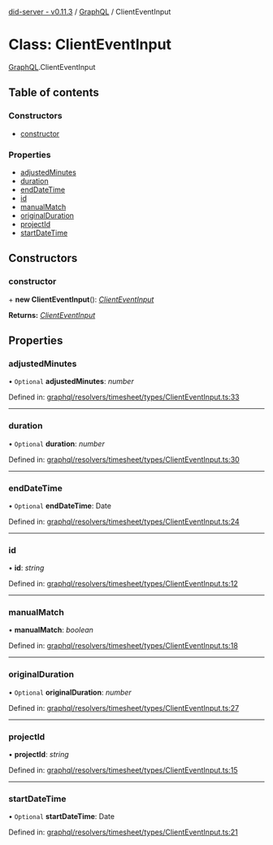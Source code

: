 [did-server - v0.11.3](../README.md) / [GraphQL](../modules/graphql.md) / ClientEventInput

# Class: ClientEventInput

[GraphQL](../modules/graphql.md).ClientEventInput

## Table of contents

### Constructors

- [constructor](graphql.clienteventinput.md#constructor)

### Properties

- [adjustedMinutes](graphql.clienteventinput.md#adjustedminutes)
- [duration](graphql.clienteventinput.md#duration)
- [endDateTime](graphql.clienteventinput.md#enddatetime)
- [id](graphql.clienteventinput.md#id)
- [manualMatch](graphql.clienteventinput.md#manualmatch)
- [originalDuration](graphql.clienteventinput.md#originalduration)
- [projectId](graphql.clienteventinput.md#projectid)
- [startDateTime](graphql.clienteventinput.md#startdatetime)

## Constructors

### constructor

\+ **new ClientEventInput**(): [*ClientEventInput*](graphql.clienteventinput.md)

**Returns:** [*ClientEventInput*](graphql.clienteventinput.md)

## Properties

### adjustedMinutes

• `Optional` **adjustedMinutes**: *number*

Defined in: [graphql/resolvers/timesheet/types/ClientEventInput.ts:33](https://github.com/Puzzlepart/did/blob/dev/server/graphql/resolvers/timesheet/types/ClientEventInput.ts#L33)

___

### duration

• `Optional` **duration**: *number*

Defined in: [graphql/resolvers/timesheet/types/ClientEventInput.ts:30](https://github.com/Puzzlepart/did/blob/dev/server/graphql/resolvers/timesheet/types/ClientEventInput.ts#L30)

___

### endDateTime

• `Optional` **endDateTime**: Date

Defined in: [graphql/resolvers/timesheet/types/ClientEventInput.ts:24](https://github.com/Puzzlepart/did/blob/dev/server/graphql/resolvers/timesheet/types/ClientEventInput.ts#L24)

___

### id

• **id**: *string*

Defined in: [graphql/resolvers/timesheet/types/ClientEventInput.ts:12](https://github.com/Puzzlepart/did/blob/dev/server/graphql/resolvers/timesheet/types/ClientEventInput.ts#L12)

___

### manualMatch

• **manualMatch**: *boolean*

Defined in: [graphql/resolvers/timesheet/types/ClientEventInput.ts:18](https://github.com/Puzzlepart/did/blob/dev/server/graphql/resolvers/timesheet/types/ClientEventInput.ts#L18)

___

### originalDuration

• `Optional` **originalDuration**: *number*

Defined in: [graphql/resolvers/timesheet/types/ClientEventInput.ts:27](https://github.com/Puzzlepart/did/blob/dev/server/graphql/resolvers/timesheet/types/ClientEventInput.ts#L27)

___

### projectId

• **projectId**: *string*

Defined in: [graphql/resolvers/timesheet/types/ClientEventInput.ts:15](https://github.com/Puzzlepart/did/blob/dev/server/graphql/resolvers/timesheet/types/ClientEventInput.ts#L15)

___

### startDateTime

• `Optional` **startDateTime**: Date

Defined in: [graphql/resolvers/timesheet/types/ClientEventInput.ts:21](https://github.com/Puzzlepart/did/blob/dev/server/graphql/resolvers/timesheet/types/ClientEventInput.ts#L21)
